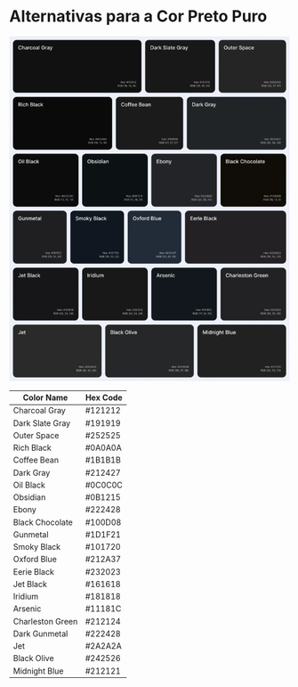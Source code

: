 # Alternativas para a Cor Preto Puro

![alt text](image.png)

| Color Name        | Hex Code |
|-------------------|----------|
| Charcoal Gray     | #121212  |
| Dark Slate Gray   | #191919  |
| Outer Space       | #252525  |
| Rich Black        | #0A0A0A  |
| Coffee Bean       | #1B1B1B  |
| Dark Gray         | #212427  |
| Oil Black         | #0C0C0C  |
| Obsidian          | #0B1215  |
| Ebony             | #222428  |
| Black Chocolate   | #100D08  |
| Gunmetal          | #1D1F21  |
| Smoky Black       | #101720  |
| Oxford Blue       | #212A37  |
| Eerie Black       | #232023  |
| Jet Black         | #161618  |
| Iridium           | #181818  |
| Arsenic           | #11181C  |
| Charleston Green  | #212124  |
| Dark Gunmetal     | #222428  |
| Jet               | #2A2A2A  |
| Black Olive       | #242526  |
| Midnight Blue     | #212121  |
